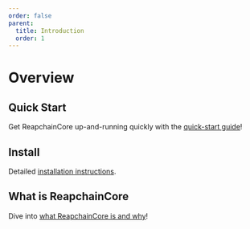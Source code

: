 ```yaml
---
order: false
parent:
  title: Introduction
  order: 1
---
```


# Overview

## Quick Start

Get ReapchainCore up-and-running quickly with the [quick-start guide](./quick-start.md)!

## Install

Detailed [installation instructions](./install.md).

## What is ReapchainCore

Dive into [what ReapchainCore is and why](./what-is-reapchain-core.md)!
